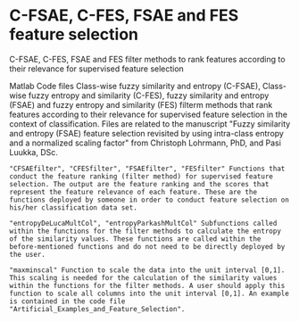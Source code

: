 # C-FSAE, C-FES, FSAE and FES feature selection
C-FSAE, C-FES, FSAE and FES filter methods to rank features according to their relevance for supervised feature selection

Matlab Code files Class-wise fuzzy similarity and entropy (C-FSAE), Class-wise fuzzy entropy and similarity (C-FES), fuzzy similarity and entropy (FSAE) and fuzzy entropy and similarity (FES) filterm methods that rank features according to their relevance for supervised feature selection in the context of classification. Files are related to the manuscript "Fuzzy similarity and entropy (FSAE) feature selection revisited by using intra-class entropy and a normalized scaling factor" from Christoph Lohrmann, PhD, and Pasi Luukka, DSc.

    "CFSAEfilter", "CFESfilter", "FSAEfilter", "FESfilter" Functions that conduct the feature ranking (filter method) for supervised feature selection. The output are the feature ranking and the scores that represent the feature relevance of each feature. These are the functions deployed by someone in order to conduct feature selection on his/her classification data set.

    "entropyDeLucaMultCol", "entropyParkashMultCol" Subfunctions called within the functions for the filter methods to calculate the entropy of the similarity values. These functions are called within the before-mentioned functions and do not need to be directly deployed by the user.

    "maxminscal" Function to scale the data into the unit interval [0,1]. This scaling is needed for the calculation of the similarity values within the functions for the filter methods. A user should apply this function to scale all columns into the unit interval [0,1]. An example is contained in the code file "Artificial_Examples_and_Feature_Selection".
